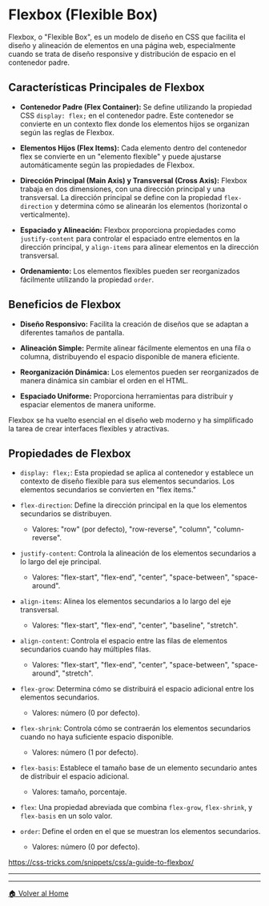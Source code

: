 # Flexbox (Flexible Box)

Flexbox, o "Flexible Box", es un modelo de diseño en CSS que facilita el diseño y alineación de elementos en una página web, especialmente cuando se trata de diseño responsive y distribución de espacio en el contenedor padre.

## Características Principales de Flexbox

- **Contenedor Padre (Flex Container):** Se define utilizando la propiedad CSS `display: flex;` en el contenedor padre. Este contenedor se convierte en un contexto flex donde los elementos hijos se organizan según las reglas de Flexbox.

- **Elementos Hijos (Flex Items):** Cada elemento dentro del contenedor flex se convierte en un "elemento flexible" y puede ajustarse automáticamente según las propiedades de Flexbox.

- **Dirección Principal (Main Axis) y Transversal (Cross Axis):** Flexbox trabaja en dos dimensiones, con una dirección principal y una transversal. La dirección principal se define con la propiedad `flex-direction` y determina cómo se alinearán los elementos (horizontal o verticalmente).

- **Espaciado y Alineación:** Flexbox proporciona propiedades como `justify-content` para controlar el espaciado entre elementos en la dirección principal, y `align-items` para alinear elementos en la dirección transversal.

- **Ordenamiento:** Los elementos flexibles pueden ser reorganizados fácilmente utilizando la propiedad `order`.

## Beneficios de Flexbox

- **Diseño Responsivo:** Facilita la creación de diseños que se adaptan a diferentes tamaños de pantalla.

- **Alineación Simple:** Permite alinear fácilmente elementos en una fila o columna, distribuyendo el espacio disponible de manera eficiente.

- **Reorganización Dinámica:** Los elementos pueden ser reorganizados de manera dinámica sin cambiar el orden en el HTML.

- **Espaciado Uniforme:** Proporciona herramientas para distribuir y espaciar elementos de manera uniforme.

Flexbox se ha vuelto esencial en el diseño web moderno y ha simplificado la tarea de crear interfaces flexibles y atractivas.


## Propiedades de Flexbox


- `display: flex;`: Esta propiedad se aplica al contenedor y establece un contexto de diseño flexible para sus elementos secundarios. Los elementos secundarios se convierten en "flex items."

- `flex-direction`: Define la dirección principal en la que los elementos secundarios se distribuyen.
  - Valores: "row" (por defecto), "row-reverse", "column", "column-reverse".

- `justify-content`: Controla la alineación de los elementos secundarios a lo largo del eje principal.
  - Valores: "flex-start", "flex-end", "center", "space-between", "space-around".

- `align-items`: Alinea los elementos secundarios a lo largo del eje transversal.
  - Valores: "flex-start", "flex-end", "center", "baseline", "stretch".

- `align-content`: Controla el espacio entre las filas de elementos secundarios cuando hay múltiples filas.
  - Valores: "flex-start", "flex-end", "center", "space-between", "space-around", "stretch".

- `flex-grow`: Determina cómo se distribuirá el espacio adicional entre los elementos secundarios.
  - Valores: número (0 por defecto).

- `flex-shrink`: Controla cómo se contraerán los elementos secundarios cuando no haya suficiente espacio disponible.
  - Valores: número (1 por defecto).

- `flex-basis`: Establece el tamaño base de un elemento secundario antes de distribuir el espacio adicional.
  - Valores: tamaño, porcentaje.

- `flex`: Una propiedad abreviada que combina `flex-grow`, `flex-shrink`, y `flex-basis` en un solo valor.

- `order`: Define el orden en el que se muestran los elementos secundarios.
  - Valores: número (0 por defecto).


https://css-tricks.com/snippets/css/a-guide-to-flexbox/

---
---

[🏠 Volver al Home](../README.md)